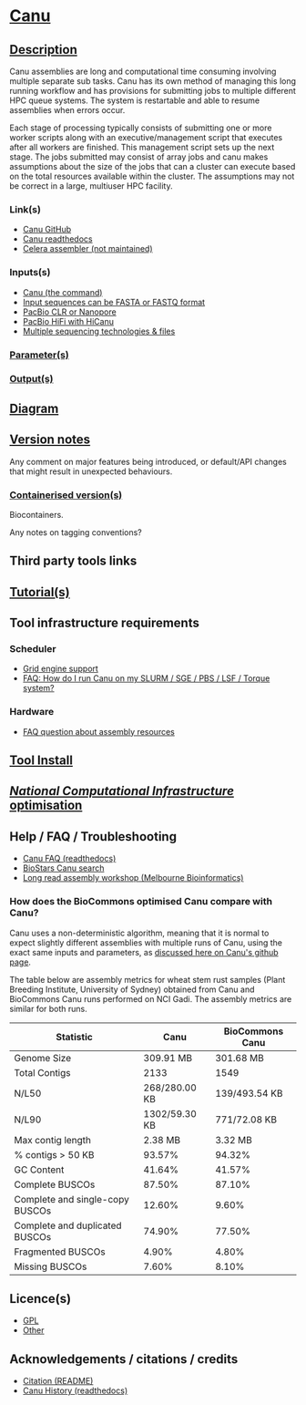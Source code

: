 # [Canu](https://github.com/marbl/canu)

## [Description](https://canu.readthedocs.io/en/latest/quick-start.html)

Canu assemblies are long and computational time consuming involving
multiple separate sub tasks. Canu has its own method of managing this
long running workflow and has provisions for submitting jobs to
multiple different HPC queue systems. The system is restartable and
able to resume assemblies when errors occur.

Each stage of processing typically consists of submitting one or more
worker scripts along with an executive/management script that executes
after all workers are finished. This management script sets up the
next stage. The jobs submitted may consist of array jobs and canu
makes assumptions about the size of the jobs that can a cluster can
execute based on the total resources available within the cluster. The
assumptions may not be correct in a large, multiuser HPC facility.


### Link(s)

- [Canu GitHub](https://github.com/marbl/canu)
- [Canu readthedocs](https://canu.readthedocs.io/en/latest/)
- [Celera assembler (not maintained)](http://wgs-assembler.sourceforge.net/wiki/index.php?title=Main_Page)

### Inputs(s)

- [Canu (the command)](https://canu.readthedocs.io/en/latest/tutorial.html#canu-the-command)
- [Input sequences can be FASTA or FASTQ format](https://canu.readthedocs.io/en/latest/quick-start.html)
- [PacBio CLR or Nanopore](https://canu.readthedocs.io/en/latest/quick-start.html#assembling-pacbio-clr-or-nanopore-data)
- [PacBio HiFi with HiCanu](https://canu.readthedocs.io/en/latest/quick-start.html#assembling-pacbio-hifi-with-hicanu)
- [Multiple sequencing technologies & files](https://canu.readthedocs.io/en/latest/quick-start.html#assembling-with-multiple-technologies-and-multiple-files)

### [Parameter(s)](https://canu.readthedocs.io/en/latest/parameter-reference.html)

### [Output(s)](https://canu.readthedocs.io/en/latest/tutorial.html#outputs)

## [Diagram](https://canu.readthedocs.io/en/latest/pipeline.html)

## [Version notes](https://github.com/marbl/canu/releases)

Any comment on major features being introduced, or default/API changes that might result in unexpected behaviours.

### [Containerised version(s)](https://quay.io/repository/biocontainers/canu)

Biocontainers.

Any notes on tagging conventions?

## Third party tools links

## [Tutorial(s)](https://canu.readthedocs.io/en/latest/tutorial.html)

## Tool infrastructure requirements

### Scheduler

- [Grid engine support](https://canu.readthedocs.io/en/latest/parameter-reference.html#grid-engine-support)
- [FAQ: How do I run Canu on my SLURM / SGE / PBS / LSF / Torque system?](https://canu.readthedocs.io/en/latest/faq.html#how-do-i-run-canu-on-my-slurm-sge-pbs-lsf-torque-system)

### Hardware

- [FAQ question about assembly resources](https://canu.readthedocs.io/en/latest/faq.html#what-resources-does-canu-require-for-a-bacterial-genome-assembly-a-mammalian-assembly)

## [Tool Install](https://github.com/marbl/canu#install)

## [*National Computational Infrastructure* optimisation](NCI_optimisation.md)

## Help / FAQ / Troubleshooting

- [Canu FAQ (readthedocs)](https://canu.readthedocs.io/en/latest/faq.html)
- [BioStars Canu search](https://www.biostars.org/local/search/page/?q=canu)
- [Long read assembly workshop (Melbourne Bioinformatics)](https://www.melbournebioinformatics.org.au/tutorials/tutorials/pacbio/)

### How does the BioCommons optimised Canu compare with Canu?

Canu uses a non-deterministic algorithm, meaning that it is normal to expect slightly different assemblies with multiple runs of Canu, using the exact same inputs and parameters, as [discussed here on Canu's github page](https://github.com/marbl/canu/issues/1013). 

The table below are assembly metrics for wheat stem rust samples (Plant Breeding Institute, University of Sydney) obtained from Canu and BioCommons Canu runs performed on NCI Gadi. The assembly metrics are similar for both runs. 

|Statistic|Canu|BioCommons Canu|
|---------|----|------|
|Genome Size	|309.91 MB	|301.68 MB|
|Total Contigs	|2133	|1549|
|N/L50	|268/280.00 KB	|139/493.54 KB|
|N/L90	|1302/59.30 KB	|771/72.08 KB|
|Max contig length|	2.38 MB|	3.32 MB|
|% contigs > 50 KB|	93.57%|	94.32%|
|GC Content	|41.64%|	41.57%|
|Complete BUSCOs|	87.50%|	87.10%|
|Complete and single-copy BUSCOs|	12.60%|	9.60%|
|Complete and duplicated BUSCOs|	74.90%|	77.50%|
|Fragmented BUSCOs|	4.90%|	4.80%|
|Missing BUSCOs|	7.60%|	8.10%|

## Licence(s)

- [GPL](https://github.com/marbl/canu/blob/master/README.license.GPL)
- [Other](https://github.com/marbl/canu/blob/master/README.licenses)

## Acknowledgements / citations / credits

- [Citation (README)](https://github.com/marbl/canu#citation)
- [Canu History (readthedocs)](https://canu.readthedocs.io/en/latest/history.html)
